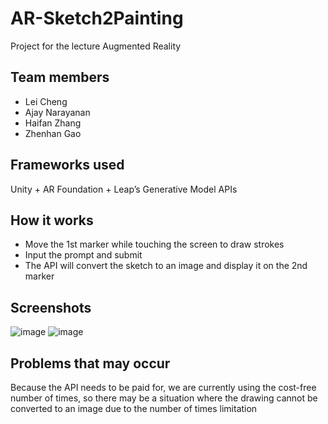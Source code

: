 # AR-Sketch2Painting

Project for the lecture Augmented Reality

## Team members
- Lei Cheng
- Ajay Narayanan
- Haifan Zhang
- Zhenhan Gao

## Frameworks used
Unity + AR Foundation + Leap’s Generative Model APIs 

## How it works
- Move the 1st marker while touching the screen to draw strokes
- Input the prompt and submit
- The API will convert the sketch to an image and display it on the 2nd marker

## Screenshots
![image](https://github.com/gzhenhan/AR-Sketch2Painting/assets/57628471/d81250bf-9919-412d-90fa-47fa9d5cc6fa)
![image](https://github.com/gzhenhan/AR-Sketch2Painting/assets/57628471/2ce33d80-7852-482a-b841-b1fa39bffb65)


## Problems that may occur
Because the API needs to be paid for, we are currently using the cost-free number of times, so there may be a situation where the drawing cannot be converted to an image due to the number of times limitation
